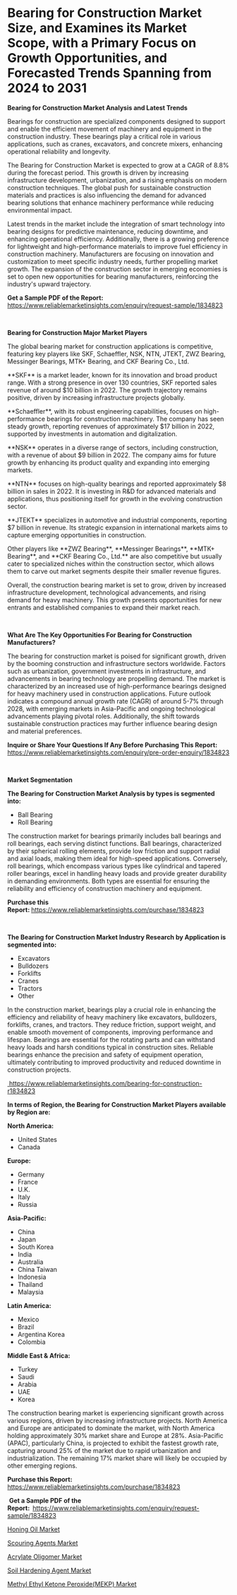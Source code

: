 <p><h1>Bearing for Construction Market Size, and Examines its Market Scope, with a Primary Focus on Growth Opportunities, and Forecasted Trends Spanning from 2024 to 2031</h1></p><p><strong>Bearing for Construction Market Analysis and Latest Trends</strong></p>
<p><p>Bearings for construction are specialized components designed to support and enable the efficient movement of machinery and equipment in the construction industry. These bearings play a critical role in various applications, such as cranes, excavators, and concrete mixers, enhancing operational reliability and longevity.</p><p>The Bearing for Construction Market is expected to grow at a CAGR of 8.8% during the forecast period. This growth is driven by increasing infrastructure development, urbanization, and a rising emphasis on modern construction techniques. The global push for sustainable construction materials and practices is also influencing the demand for advanced bearing solutions that enhance machinery performance while reducing environmental impact.</p><p>Latest trends in the market include the integration of smart technology into bearing designs for predictive maintenance, reducing downtime, and enhancing operational efficiency. Additionally, there is a growing preference for lightweight and high-performance materials to improve fuel efficiency in construction machinery. Manufacturers are focusing on innovation and customization to meet specific industry needs, further propelling market growth. The expansion of the construction sector in emerging economies is set to open new opportunities for bearing manufacturers, reinforcing the industry's upward trajectory.</p></p>
<p><strong>Get a Sample PDF of the Report:&nbsp;</strong> <a href="https://www.reliablemarketinsights.com/enquiry/request-sample/1834823?utm_campaign=1549&utm_medium=2&utm_source=Github&utm_content=ia&utm_term=16102024&utm_id=bearing-for-construction">https://www.reliablemarketinsights.com/enquiry/request-sample/1834823</a></p>
<p>&nbsp;</p>
<p><strong>Bearing for Construction Major Market Players</strong></p>
<p><p>The global bearing market for construction applications is competitive, featuring key players like SKF, Schaeffler, NSK, NTN, JTEKT, ZWZ Bearing, Messinger Bearings, MTK+ Bearing, and CKF Bearing Co., Ltd. </p><p>**SKF** is a market leader, known for its innovation and broad product range. With a strong presence in over 130 countries, SKF reported sales revenue of around $10 billion in 2022. The growth trajectory remains positive, driven by increasing infrastructure projects globally.</p><p>**Schaeffler**, with its robust engineering capabilities, focuses on high-performance bearings for construction machinery. The company has seen steady growth, reporting revenues of approximately $17 billion in 2022, supported by investments in automation and digitalization. </p><p>**NSK** operates in a diverse range of sectors, including construction, with a revenue of about $9 billion in 2022. The company aims for future growth by enhancing its product quality and expanding into emerging markets.</p><p>**NTN** focuses on high-quality bearings and reported approximately $8 billion in sales in 2022. It is investing in R&D for advanced materials and applications, thus positioning itself for growth in the evolving construction sector.</p><p>**JTEKT** specializes in automotive and industrial components, reporting $7 billion in revenue. Its strategic expansion in international markets aims to capture emerging opportunities in construction.</p><p>Other players like **ZWZ Bearing**, **Messinger Bearings**, **MTK+ Bearing**, and **CKF Bearing Co., Ltd.** are also competitive but usually cater to specialized niches within the construction sector, which allows them to carve out market segments despite their smaller revenue figures.</p><p>Overall, the construction bearing market is set to grow, driven by increased infrastructure development, technological advancements, and rising demand for heavy machinery. This growth presents opportunities for new entrants and established companies to expand their market reach.</p></p>
<p>&nbsp;</p>
<p><strong>What Are The Key Opportunities For Bearing for Construction Manufacturers?</strong></p>
<p><p>The bearing for construction market is poised for significant growth, driven by the booming construction and infrastructure sectors worldwide. Factors such as urbanization, government investments in infrastructure, and advancements in bearing technology are propelling demand. The market is characterized by an increased use of high-performance bearings designed for heavy machinery used in construction applications. Future outlook indicates a compound annual growth rate (CAGR) of around 5-7% through 2028, with emerging markets in Asia-Pacific and ongoing technological advancements playing pivotal roles. Additionally, the shift towards sustainable construction practices may further influence bearing design and material preferences.</p></p>
<p><strong>Inquire or Share Your Questions If Any Before Purchasing This Report:</strong> <a href="https://www.reliablemarketinsights.com/enquiry/pre-order-enquiry/1834823?utm_campaign=1549&utm_medium=2&utm_source=Github&utm_content=ia&utm_term=16102024&utm_id=bearing-for-construction">https://www.reliablemarketinsights.com/enquiry/pre-order-enquiry/1834823</a></p>
<p>&nbsp;</p>
<p><strong>Market Segmentation</strong></p>
<p><strong>The Bearing for Construction Market Analysis by types is segmented into:</strong></p>
<p><ul><li>Ball Bearing</li><li>Roll Bearing</li></ul></p>
<p><p>The construction market for bearings primarily includes ball bearings and roll bearings, each serving distinct functions. Ball bearings, characterized by their spherical rolling elements, provide low friction and support radial and axial loads, making them ideal for high-speed applications. Conversely, roll bearings, which encompass various types like cylindrical and tapered roller bearings, excel in handling heavy loads and provide greater durability in demanding environments. Both types are essential for ensuring the reliability and efficiency of construction machinery and equipment.</p></p>
<p><strong>Purchase this Report:&nbsp;</strong><a href="https://www.reliablemarketinsights.com/purchase/1834823?utm_campaign=1549&utm_medium=2&utm_source=Github&utm_content=ia&utm_term=16102024&utm_id=bearing-for-construction">https://www.reliablemarketinsights.com/purchase/1834823</a></p>
<p>&nbsp;</p>
<p><strong>The Bearing for Construction Market Industry Research by Application is segmented into:</strong></p>
<p><ul><li>Excavators</li><li>Bulldozers</li><li>Forklifts</li><li>Cranes</li><li>Tractors</li><li>Other</li></ul></p>
<p><p>In the construction market, bearings play a crucial role in enhancing the efficiency and reliability of heavy machinery like excavators, bulldozers, forklifts, cranes, and tractors. They reduce friction, support weight, and enable smooth movement of components, improving performance and lifespan. Bearings are essential for the rotating parts and can withstand heavy loads and harsh conditions typical in construction sites. Reliable bearings enhance the precision and safety of equipment operation, ultimately contributing to improved productivity and reduced downtime in construction projects.</p></p>
<p><a href="https://www.reliablemarketinsights.com/bearing-for-construction-r1834823?utm_campaign=1549&utm_medium=2&utm_source=Github&utm_content=ia&utm_term=16102024&utm_id=bearing-for-construction">&nbsp;https://www.reliablemarketinsights.com/bearing-for-construction-r1834823</a></p>
<p><strong>In terms of Region, the Bearing for Construction Market Players available by Region are:</strong></p>
<p>
    <p> <strong> North America: </strong>
        <ul>
            <li>United States</li>
            <li>Canada</li>
        </ul>
        </p> 
    <p> <strong> Europe: </strong>
        <ul>
            <li>Germany</li>
            <li>France</li>
            <li>U.K.</li>
            <li>Italy</li>
            <li>Russia</li>
        </ul>
        </p> 
    <p> <strong> Asia-Pacific: </strong>
        <ul>
            <li>China</li>
            <li>Japan</li>
            <li>South Korea</li>
            <li>India</li>
            <li>Australia</li>
            <li>China Taiwan</li>
            <li>Indonesia</li>
            <li>Thailand</li>
            <li>Malaysia</li>
        </ul>
        </p> 
    <p> <strong> Latin America: </strong>
        <ul>
            <li>Mexico</li>
            <li>Brazil</li>
            <li>Argentina Korea</li>
            <li>Colombia</li>
        </ul>
        </p> 
    <p> <strong> Middle East & Africa: </strong>
        <ul>
            <li>Turkey</li>
            <li>Saudi</li>
            <li>Arabia</li>
            <li>UAE</li>
            <li>Korea</li>
        </ul>
    </p>
    </p>
<p><p>The construction bearing market is experiencing significant growth across various regions, driven by increasing infrastructure projects. North America and Europe are anticipated to dominate the market, with North America holding approximately 30% market share and Europe at 28%. Asia-Pacific (APAC), particularly China, is projected to exhibit the fastest growth rate, capturing around 25% of the market due to rapid urbanization and industrialization. The remaining 17% market share will likely be occupied by other emerging regions.</p></p>
<p><strong>Purchase this Report: </strong><a href="https://www.reliablemarketinsights.com/purchase/1834823?utm_campaign=1549&utm_medium=2&utm_source=Github&utm_content=ia&utm_term=16102024&utm_id=bearing-for-construction">https://www.reliablemarketinsights.com/purchase/1834823</a></p>
<p>&nbsp;<strong>Get a Sample PDF of the Report:&nbsp;&nbsp;</strong><a href="https://www.reliablemarketinsights.com/enquiry/request-sample/1834823?utm_campaign=1549&utm_medium=2&utm_source=Github&utm_content=ia&utm_term=16102024&utm_id=bearing-for-construction">https://www.reliablemarketinsights.com/enquiry/request-sample/1834823</a></p>
<p><strong></strong></p>
<p><p><a href="https://www.linkedin.com/pulse/consumer-behavior-shifts-honing-oil-market-demand-analysis-3qc1e?trk=public_post_embed_feed-article-content&utm_campaign=1549&utm_medium=2&utm_source=Github&utm_content=ia&utm_term=16102024&utm_id=bearing-for-construction">Honing Oil Market</a></p><p><a href="https://www.linkedin.com/pulse/global-scouring-agents-market-trends-forecasts-strategic-analysis-vmife?trk=public_post_embed_feed-article-content&utm_campaign=1549&utm_medium=2&utm_source=Github&utm_content=ia&utm_term=16102024&utm_id=bearing-for-construction">Scouring Agents Market</a></p><p><a href="https://www.linkedin.com/pulse/investment-opportunities-acrylate-oligomer-sector-risk-analysis-xkbke?utm_campaign=1549&utm_medium=2&utm_source=Github&utm_content=ia&utm_term=16102024&utm_id=bearing-for-construction">Acrylate Oligomer Market</a></p><p><a href="https://www.linkedin.com/pulse/charting-future-comprehensive-analysis-global-soil-hardening-4vsue?trk=public_post_embed_feed-article-content&utm_campaign=1549&utm_medium=2&utm_source=Github&utm_content=ia&utm_term=16102024&utm_id=bearing-for-construction">Soil Hardening Agent Market</a></p><p><a href="https://www.linkedin.com/pulse/opportunities-challenges-methyl-ethyl-ketone-peroxidemekp-erwbe?trk=public_post_embed_feed-article-content&utm_campaign=1549&utm_medium=2&utm_source=Github&utm_content=ia&utm_term=16102024&utm_id=bearing-for-construction">Methyl Ethyl Ketone Peroxide(MEKP) Market</a></p></p>